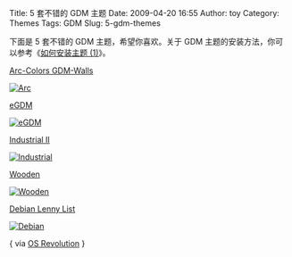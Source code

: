 Title: 5 套不错的 GDM 主题
Date: 2009-04-20 16:55
Author: toy
Category: Themes
Tags: GDM
Slug: 5-gdm-themes

下面是 5 套不错的 GDM 主题，希望你喜欢。关于 GDM
主题的安装方法，你可以参考《[如何安装主题
(1)](http://linuxtoy.org/archives/howto\_install\_theme\_part\_i.html)》。

[Arc-Colors
GDM-Walls](http://www.gnome-look.org/content/show.php/Arc-Colors+GDM-Walls?content=88305)

[![Arc](http://i.linuxtoy.org/images/2009/04/thumb-arc.png)](http://i.linuxtoy.org/images/2009/04/arc.png)

[eGDM](http://www.gnome-look.org/content/show.php/eGDM?content=92321)

[![eGDM](http://i.linuxtoy.org/images/2009/04/thumb-egdm.jpg)](http://i.linuxtoy.org/images/2009/04/egdm.jpg)

[Industrial
II](http://www.gnome-look.org/content/show.php/Industrial+II?content=93736)

[![Industrial](http://i.linuxtoy.org/images/2009/04/thumb-industrial.png)](http://i.linuxtoy.org/images/2009/04/industrial.png)

[Wooden](http://www.gnome-look.org/content/show.php/Wooden?content=90685)

[![Wooden](http://i.linuxtoy.org/images/2009/04/thumb-wooden.jpg)](http://i.linuxtoy.org/images/2009/04/wooden.jpg)

[Debian Lenny
List](http://www.gnome-look.org/content/show.php/Debian+Lenny+List?content=93621)

[![Debian](http://i.linuxtoy.org/images/2009/04/thumb-debian.png)](http://i.linuxtoy.org/images/2009/04/debian.png)

{ via [OS
Revolution](http://www.osrevolution.com/os-misc/top-5-login-screens-gnome)
}

